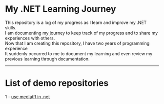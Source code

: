 # My .NET Learning Journey

This repository is a log of my progress as I learn and improve my .NET skills. 
<br/>
I am documenting my journey to keep track of my progress and to share my experiences with others.
<br/>
Now that I am creating this repository, I have two years of programming experience 
<br/>
It suddenly occurred to me to document my learning and even review my previous learning through documentation.
<hr/>

# List of demo repositories
1 - [use mediatR in .net](https://github.com/AminMatini/dotnet-mediatR-demo) 
